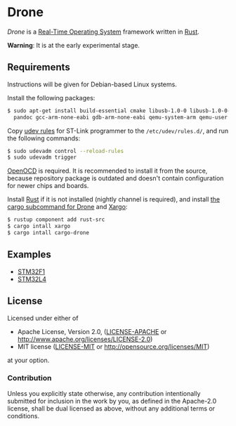 Drone
=====

*Drone* is a [Real-Time Operating System][rtos] framework written in
[Rust][rust].

**Warning**: It is at the early experimental stage.

## Requirements

Instructions will be given for Debian-based Linux systems.

Install the following packages:

```sh
$ sudo apt-get install build-essential cmake libusb-1.0-0 libusb-1.0-0-dev \
  pandoc gcc-arm-none-eabi gdb-arm-none-eabi qemu-system-arm qemu-user
```

Copy [udev rules][rules.d] for ST-Link programmer to the `/etc/udev/rules.d/`,
and run the following commands:

```sh
$ sudo udevadm control --reload-rules
$ sudo udevadm trigger
```

[OpenOCD][openocd] is required.  It is recommended to install it from the
source, because repository package is outdated and doesn't contain configuration
for newer chips and boards.

Install [Rust][rust] if it is not installed (nightly channel is required), and
install [the cargo subcommand for Drone][cargo-drone] and [Xargo][xargo]:

```sh
$ rustup component add rust-src
$ cargo intall xargo
$ cargo intall cargo-drone
```

## Examples

* [STM32F1](https://github.com/valff/blink-stm32f1)
* [STM32L4](https://github.com/valff/blink-stm32l4)

## License

Licensed under either of

 * Apache License, Version 2.0, ([LICENSE-APACHE](LICENSE-APACHE) or
   http://www.apache.org/licenses/LICENSE-2.0)
 * MIT license ([LICENSE-MIT](LICENSE-MIT) or
   http://opensource.org/licenses/MIT)

at your option.

### Contribution

Unless you explicitly state otherwise, any contribution intentionally submitted
for inclusion in the work by you, as defined in the Apache-2.0 license, shall be
dual licensed as above, without any additional terms or conditions.

[rust]: https://www.rust-lang.org/
[rtos]: https://en.wikipedia.org/wiki/Real-time_operating_system
[openocd]: http://openocd.org/
[rules.d]: https://github.com/texane/stlink/tree/master/etc/udev/rules.d
[cargo-drone]: https://github.com/valff/cargo-drone
[xargo]: https://github.com/japaric/xargo
